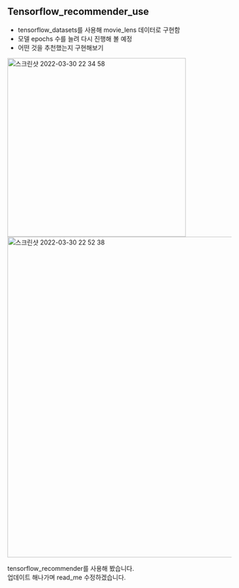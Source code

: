 ## Tensorflow_recommender_use
    
    
    
- tensorflow_datasets를 사용해 movie_lens 데이터로 구현함
- 모델 epochs 수를 늘려 다시 진행해 볼 예정
- 어떤 것을 추천했는지 구현해보기

<img width="401" alt="스크린샷 2022-03-30 22 34 58" src="https://user-images.githubusercontent.com/81940655/160853797-a876394b-ab2c-4afb-a465-7c87586b3302.png">
<img width="720" alt="스크린샷 2022-03-30 22 52 38" src="https://user-images.githubusercontent.com/81940655/160853881-5051f48c-2f95-45b9-9cc4-57c93bb7b27a.png">

tensorflow_recommender를 사용해 봤습니다.   
업데이트 해나가며 read_me 수정하겠습니다.
